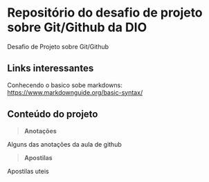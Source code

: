 # Reposit&oacute;rio do desafio de projeto sobre Git/Github da DIO

Desafio de Projeto sobre Git/Github

## Links interessantes

Conhecendo o basico sobe markdowns: <https://www.markdownguide.org/basic-syntax/>

## Conte&uacute;do do projeto

> **Anota&ccedil;&otilde;es**

Alguns das anota&ccedil;&otilde;es da aula de github

> **Apostilas**

Apostilas uteis